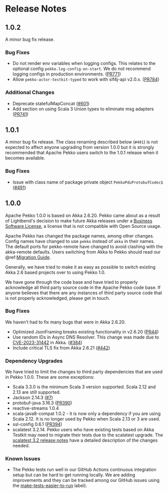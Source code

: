 # Release Notes

## 1.0.2
A minor bug fix release.

### Bug Fixes

* Do not render env variables when logging configs. This relates to the optional config `pekko.log-config-on-start`. We do not recommend logging configs in production environments. ([PR771](https://github.com/apache/incubator-pekko/pull/771))
* Allow `pekko-actor-testkit-typed` to work with slf4j-api v2.0.x. ([PR784](https://github.com/apache/incubator-pekko/pull/784))

### Additional Changes

* Deprecate statefulMapConcat ([#601](https://github.com/apache/incubator-pekko/issues/601))
* Add section on using Scala 3 Union types to eliminate msg adapters ([PR741](https://github.com/apache/incubator-pekko/pull/741))

## 1.0.1
A minor bug fix release. The class renaming described below (`#491`) is not expected to affect anyone
upgrading from version 1.0.0 but it is strongly recommended that Apache Pekko users switch to the 1.0.1
release when it becomes available.

### Bug Fixes

* Issue with class name of package private object `PekkoPduProtobufCodec$` ([#491](https://github.com/apache/incubator-pekko/issues/491))

## 1.0.0
Apache Pekko 1.0.0 is based on Akka 2.6.20. Pekko came about as a result of Lightbend's decision to make future
Akka releases under a [Business Software License](https://www.lightbend.com/blog/why-we-are-changing-the-license-for-akka),
a license that is not compatible with Open Source usage.

Apache Pekko has changed the package names, among other changes. Config names have changed to use `pekko` instead
of `akka` in their names. The default ports for pekko-remote have changed to avoid clashing with the akka-remote
defaults. Users switching from Akka to Pekko should read our @ref:[Migration Guide](../project/migration-guides.md).

Generally, we have tried to make it as easy as possible to switch existing Akka 2.6 based projects over to using
Pekko 1.0.

We have gone through the code base and have tried to properly acknowledge all third party source code in the
Apache Pekko code base. If anyone believes that there are any instances of third party source code that is not
properly acknowledged, please get in touch.

### Bug Fixes
We haven't had to fix many bugs that were in Akka 2.6.20.

* Optimized JsonFraming breaks existing functionality in v2.6.20 ([PR44](https://github.com/apache/incubator-pekko/pull/44))
* Use random IDs in Async DNS Resolver. This change was made due to [CVE-2023-31442](https://akka.io/security/akka-async-dns-2023-31442.html) in Akka. ([#384](https://github.com/apache/incubator-pekko/issues/384))
* Include critical TLS fix from Akka 2.6.21 ([#442](https://github.com/apache/incubator-pekko/issues/442))

### Dependency Upgrades
We have tried to limit the changes to third party dependencies that are used in Pekko 1.0.0. These are some exceptions:

* Scala 3.3.0 is the minimum Scala 3 version supported. Scala 2.12 and 2.13 are still supported.
* Jackson 2.14.3 ([#7](https://github.com/apache/incubator-pekko/issues/7))
* protobuf-java 3.16.3 ([PR390](https://github.com/apache/incubator-pekko/pull/390))
* reactive-streams 1.0.4
* scala-java8-compat 1.0.2 - it is now only a dependency if you are using Scala 2.12. It is no longer used by Pekko when Scala 2.13 or 3 are used.
* ssl-config 0.6.1 ([PR394](https://github.com/apache/incubator-pekko/pull/394))
* scalatest 3.2.14. Pekko users who have existing tests based on Akka Testkit may need to migrate their tests due to the scalatest upgrade. The [scalatest 3.2 release notes](https://www.scalatest.org/release_notes/3.2.0) have a detailed description of the changes needed.

### Known Issues
* The Pekko tests run well in our GitHub Actions continuous integration setup but can be hard to get running locally. We are adding improvements and they can be tracked among our GitHub issues using the [make-tests-easier-to-run](https://github.com/apache/incubator-pekko/issues?q=label%3Amake-tests-easier-to-run+) label).
